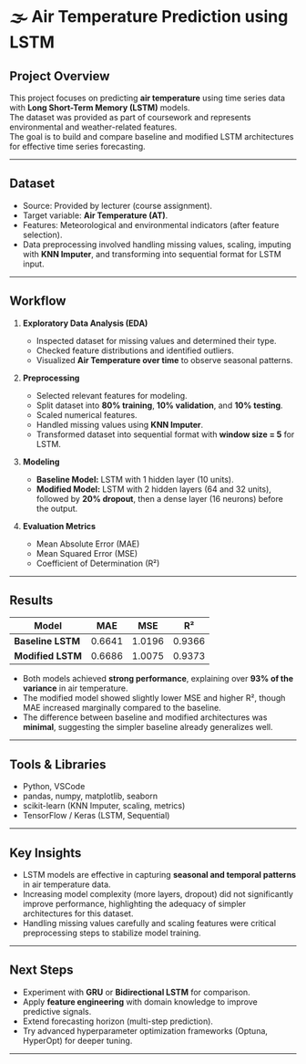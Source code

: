 # 🌫️ Air Temperature Prediction using LSTM
## Project Overview
This project focuses on predicting **air temperature** using time series data with **Long Short-Term Memory (LSTM)** models.  
The dataset was provided as part of coursework and represents environmental and weather-related features.  
The goal is to build and compare baseline and modified LSTM architectures for effective time series forecasting.

---

## Dataset
- Source: Provided by lecturer (course assignment).  
- Target variable: **Air Temperature (AT)**.  
- Features: Meteorological and environmental indicators (after feature selection).  
- Data preprocessing involved handling missing values, scaling, imputing with **KNN Imputer**, and transforming into sequential format for LSTM input.  

---

## Workflow
1. **Exploratory Data Analysis (EDA)**  
   - Inspected dataset for missing values and determined their type.  
   - Checked feature distributions and identified outliers.  
   - Visualized **Air Temperature over time** to observe seasonal patterns.  

2. **Preprocessing**  
   - Selected relevant features for modeling.  
   - Split dataset into **80% training**, **10% validation**, and **10% testing**.  
   - Scaled numerical features.  
   - Handled missing values using **KNN Imputer**.  
   - Transformed dataset into sequential format with **window size = 5** for LSTM.  

3. **Modeling**  
   - **Baseline Model:** LSTM with 1 hidden layer (10 units).  
   - **Modified Model:** LSTM with 2 hidden layers (64 and 32 units), followed by **20% dropout**, then a dense layer (16 neurons) before the output.  

4. **Evaluation Metrics**  
   - Mean Absolute Error (MAE)  
   - Mean Squared Error (MSE)  
   - Coefficient of Determination (R²)  

---

## Results
| Model              | MAE    | MSE    | R²     |
|--------------------|--------|--------|--------|
| **Baseline LSTM**  | 0.6641 | 1.0196 | 0.9366 |
| **Modified LSTM**  | 0.6686 | 1.0075 | 0.9373 |

- Both models achieved **strong performance**, explaining over **93% of the variance** in air temperature.  
- The modified model showed slightly lower MSE and higher R², though MAE increased marginally compared to the baseline.  
- The difference between baseline and modified architectures was **minimal**, suggesting the simpler baseline already generalizes well.

---

## Tools & Libraries
- Python, VSCode  
- pandas, numpy, matplotlib, seaborn  
- scikit-learn (KNN Imputer, scaling, metrics)  
- TensorFlow / Keras (LSTM, Sequential)  

---

## Key Insights
- LSTM models are effective in capturing **seasonal and temporal patterns** in air temperature data.  
- Increasing model complexity (more layers, dropout) did not significantly improve performance, highlighting the adequacy of simpler architectures for this dataset.  
- Handling missing values carefully and scaling features were critical preprocessing steps to stabilize model training.  

---

## Next Steps
- Experiment with **GRU** or **Bidirectional LSTM** for comparison.  
- Apply **feature engineering** with domain knowledge to improve predictive signals.  
- Extend forecasting horizon (multi-step prediction).  
- Try advanced hyperparameter optimization frameworks (Optuna, HyperOpt) for deeper tuning.

---
